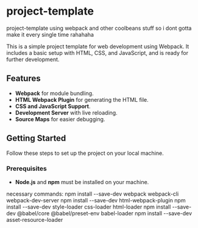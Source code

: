 # project-template

project-template using webpack and other coolbeans stuff so i dont gotta make it every single time rahahaha

This is a simple project template for web development using Webpack. It includes a basic setup with HTML, CSS, and JavaScript, and is ready for further development.

## Features

- **Webpack** for module bundling.
- **HTML Webpack Plugin** for generating the HTML file.
- **CSS and JavaScript Support**.
- **Development Server** with live reloading.
- **Source Maps** for easier debugging.

## Getting Started

Follow these steps to set up the project on your local machine.

### Prerequisites

- **Node.js** and **npm** must be installed on your machine.


necessary commands: 
npm install --save-dev webpack webpack-cli webpack-dev-server
npm install --save-dev html-webpack-plugin
npm install --save-dev style-loader css-loader html-loader
npm install --save-dev @babel/core @babel/preset-env babel-loader
npm install --save-dev asset-resource-loader
